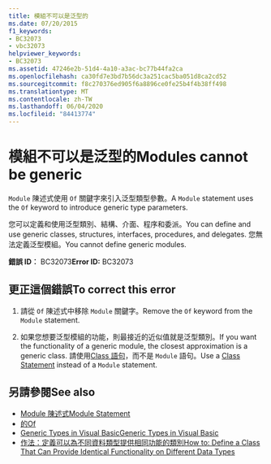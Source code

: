 ```yaml
---
title: 模組不可以是泛型的
ms.date: 07/20/2015
f1_keywords:
- BC32073
- vbc32073
helpviewer_keywords:
- BC32073
ms.assetid: 47246e2b-51d4-4a10-a3ac-bc77b44fa2ca
ms.openlocfilehash: ca30fd7e3bd7b56dc3a251cac5ba051d8ca2cd52
ms.sourcegitcommit: f8c270376ed905f6a8896ce0fe25b4f4b38ff498
ms.translationtype: MT
ms.contentlocale: zh-TW
ms.lasthandoff: 06/04/2020
ms.locfileid: "84413774"
---
```

# <a name="modules-cannot-be-generic"></a><span data-ttu-id="bf164-102">模組不可以是泛型的</span><span class="sxs-lookup"><span data-stu-id="bf164-102">Modules cannot be generic</span></span>
<span data-ttu-id="bf164-103">`Module` 陳述式使用 `Of` 關鍵字來引入泛型類型參數。</span><span class="sxs-lookup"><span data-stu-id="bf164-103">A `Module` statement uses the `Of` keyword to introduce generic type parameters.</span></span>  
  
 <span data-ttu-id="bf164-104">您可以定義和使用泛型類別、結構、介面、程序和委派。</span><span class="sxs-lookup"><span data-stu-id="bf164-104">You can define and use generic classes, structures, interfaces, procedures, and delegates.</span></span> <span data-ttu-id="bf164-105">您無法定義泛型模組。</span><span class="sxs-lookup"><span data-stu-id="bf164-105">You cannot define generic modules.</span></span>  
  
 <span data-ttu-id="bf164-106">**錯誤 ID︰** BC32073</span><span class="sxs-lookup"><span data-stu-id="bf164-106">**Error ID:** BC32073</span></span>  
  
## <a name="to-correct-this-error"></a><span data-ttu-id="bf164-107">更正這個錯誤</span><span class="sxs-lookup"><span data-stu-id="bf164-107">To correct this error</span></span>  
  
1. <span data-ttu-id="bf164-108">請從 `Of` 陳述式中移除 `Module` 關鍵字。</span><span class="sxs-lookup"><span data-stu-id="bf164-108">Remove the `Of` keyword from the `Module` statement.</span></span>  
  
2. <span data-ttu-id="bf164-109">如果您想要泛型模組的功能，則最接近的近似值就是泛型類別。</span><span class="sxs-lookup"><span data-stu-id="bf164-109">If you want the functionality of a generic module, the closest approximation is a generic class.</span></span> <span data-ttu-id="bf164-110">請使用[Class 語句](../language-reference/statements/class-statement.md)，而不是 `Module` 語句。</span><span class="sxs-lookup"><span data-stu-id="bf164-110">Use a [Class Statement](../language-reference/statements/class-statement.md) instead of a `Module` statement.</span></span>  
  
## <a name="see-also"></a><span data-ttu-id="bf164-111">另請參閱</span><span class="sxs-lookup"><span data-stu-id="bf164-111">See also</span></span>

- [<span data-ttu-id="bf164-112">Module 陳述式</span><span class="sxs-lookup"><span data-stu-id="bf164-112">Module Statement</span></span>](../language-reference/statements/module-statement.md)
- [<span data-ttu-id="bf164-113">的</span><span class="sxs-lookup"><span data-stu-id="bf164-113">Of</span></span>](../language-reference/statements/of-clause.md)
- [<span data-ttu-id="bf164-114">Generic Types in Visual Basic</span><span class="sxs-lookup"><span data-stu-id="bf164-114">Generic Types in Visual Basic</span></span>](../programming-guide/language-features/data-types/generic-types.md)
- [<span data-ttu-id="bf164-115">作法：定義可以為不同資料類型提供相同功能的類別</span><span class="sxs-lookup"><span data-stu-id="bf164-115">How to: Define a Class That Can Provide Identical Functionality on Different Data Types</span></span>](../programming-guide/language-features/data-types/how-to-define-a-class-that-can-provide-identical-functionality.md)
